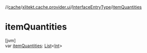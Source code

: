 //[cache](../../../index.md)/[xlitekt.cache.provider.ui](../index.md)/[InterfaceEntryType](index.md)/[itemQuantities](item-quantities.md)

# itemQuantities

[jvm]\
var [itemQuantities](item-quantities.md): [List](https://kotlinlang.org/api/latest/jvm/stdlib/kotlin.collections/-list/index.html)&lt;[Int](https://kotlinlang.org/api/latest/jvm/stdlib/kotlin/-int/index.html)&gt;
